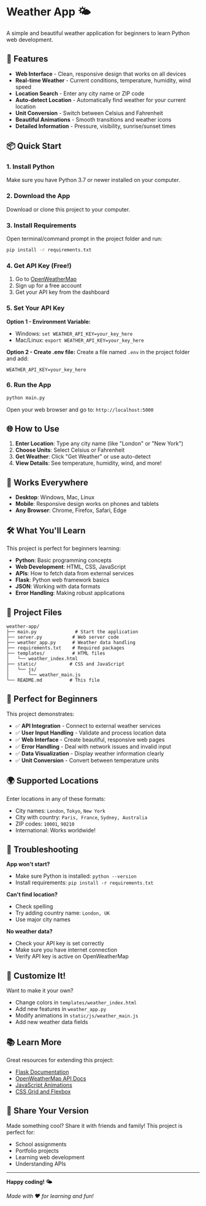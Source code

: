 # Weather App 🌤️

A simple and beautiful weather application for beginners to learn Python web development.

## 🚀 Features

- **Web Interface** - Clean, responsive design that works on all devices
- **Real-time Weather** - Current conditions, temperature, humidity, wind speed
- **Location Search** - Enter any city name or ZIP code
- **Auto-detect Location** - Automatically find weather for your current location
- **Unit Conversion** - Switch between Celsius and Fahrenheit
- **Beautiful Animations** - Smooth transitions and weather icons
- **Detailed Information** - Pressure, visibility, sunrise/sunset times

## 📦 Quick Start

### 1. Install Python
Make sure you have Python 3.7 or newer installed on your computer.

### 2. Download the App
Download or clone this project to your computer.

### 3. Install Requirements
Open terminal/command prompt in the project folder and run:
```bash
pip install -r requirements.txt
```

### 4. Get API Key (Free!)
1. Go to [OpenWeatherMap](https://openweathermap.org/api)
2. Sign up for a free account
3. Get your API key from the dashboard

### 5. Set Your API Key
**Option 1 - Environment Variable:**
- Windows: `set WEATHER_API_KEY=your_key_here`
- Mac/Linux: `export WEATHER_API_KEY=your_key_here`

**Option 2 - Create .env file:**
Create a file named `.env` in the project folder and add:
```
WEATHER_API_KEY=your_key_here
```

### 6. Run the App
```bash
python main.py
```

Open your web browser and go to: `http://localhost:5000`

## 🌐 How to Use

1. **Enter Location**: Type any city name (like "London" or "New York")
2. **Choose Units**: Select Celsius or Fahrenheit
3. **Get Weather**: Click "Get Weather" or use auto-detect
4. **View Details**: See temperature, humidity, wind, and more!

## 📱 Works Everywhere

- **Desktop**: Windows, Mac, Linux
- **Mobile**: Responsive design works on phones and tablets
- **Any Browser**: Chrome, Firefox, Safari, Edge

## 🛠️ What You'll Learn

This project is perfect for beginners learning:
- **Python**: Basic programming concepts
- **Web Development**: HTML, CSS, JavaScript
- **APIs**: How to fetch data from external services
- **Flask**: Python web framework basics
- **JSON**: Working with data formats
- **Error Handling**: Making robust applications

## 📁 Project Files

```
weather-app/
├── main.py              # Start the application
├── server.py           # Web server code
├── weather_app.py      # Weather data handling
├── requirements.txt    # Required packages
├── templates/          # HTML files
│   └── weather_index.html
├── static/            # CSS and JavaScript
│   └── js/
│       └── weather_main.js
└── README.md          # This file
```

## 🎯 Perfect for Beginners

This project demonstrates:
- ✅ **API Integration** - Connect to external weather services
- ✅ **User Input Handling** - Validate and process location data
- ✅ **Web Interface** - Create beautiful, responsive web pages
- ✅ **Error Handling** - Deal with network issues and invalid input
- ✅ **Data Visualization** - Display weather information clearly
- ✅ **Unit Conversion** - Convert between temperature units

## 🌍 Supported Locations

Enter locations in any of these formats:
- City names: `London`, `Tokyo`, `New York`
- City with country: `Paris, France`, `Sydney, Australia`
- ZIP codes: `10001`, `90210`
- International: Works worldwide!

## 🔧 Troubleshooting

**App won't start?**
- Make sure Python is installed: `python --version`
- Install requirements: `pip install -r requirements.txt`

**Can't find location?**
- Check spelling
- Try adding country name: `London, UK`
- Use major city names

**No weather data?**
- Check your API key is set correctly
- Make sure you have internet connection
- Verify API key is active on OpenWeatherMap

## 🎨 Customize It!

Want to make it your own?
- Change colors in `templates/weather_index.html`
- Add new features in `weather_app.py`
- Modify animations in `static/js/weather_main.js`
- Add new weather data fields

## 📚 Learn More

Great resources for extending this project:
- [Flask Documentation](https://flask.palletsprojects.com/)
- [OpenWeatherMap API Docs](https://openweathermap.org/api)
- [JavaScript Animations](https://developer.mozilla.org/en-US/docs/Web/API/Web_Animations_API)
- [CSS Grid and Flexbox](https://css-tricks.com/)

## 🤝 Share Your Version

Made something cool? Share it with friends and family!
This project is perfect for:
- School assignments
- Portfolio projects
- Learning web development
- Understanding APIs

---

**Happy coding! 🌤️**

*Made with ❤️ for learning and fun!*
